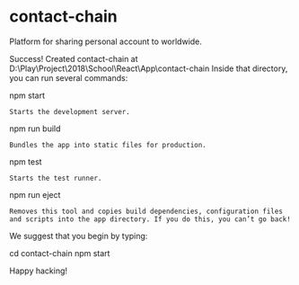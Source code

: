# contact-chain
Platform for sharing personal account to worldwide.

Success! Created contact-chain at D:\Play\Project\2018\School\React\App\contact-chain
Inside that directory, you can run several commands:

  npm start
  
    Starts the development server.

  npm run build
  
    Bundles the app into static files for production.

  npm test
  
    Starts the test runner.

  npm run eject
  
    Removes this tool and copies build dependencies, configuration files
    and scripts into the app directory. If you do this, you can’t go back!

We suggest that you begin by typing:

  cd contact-chain
  npm start

Happy hacking!
